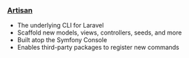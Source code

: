 ### [Artisan](https://laravel.com/docs/5.2/artisan)

* <!-- .element: class="fragment" --> The underlying CLI for Laravel
* <!-- .element: class="fragment" --> Scaffold new models, views, controllers, seeds, and more
* <!-- .element: class="fragment" --> Built atop the Symfony Console
* <!-- .element: class="fragment" --> Enables third-party packages to register new commands
